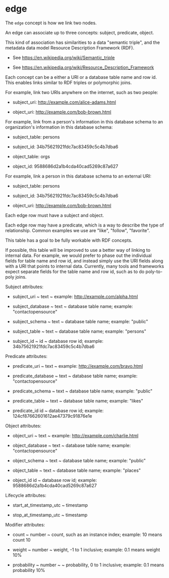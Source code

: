 # edge

The `edge` concept is how we link two nodes.

An edge can associate up to three concepts: subject, predicate, object.

This kind of association has similarities to a data "semantic triple",
and the metadata data model Resource Description Framework (RDF).

* See https://en.wikipedia.org/wiki/Semantic_triple

* See https://en.wikipedia.org/wiki/Resource_Description_Framework

Each concept can be a either a URI or a database table name and row id.
This enables links similar to RDF triples or polymorphic joins.

For example, link two URIs anywhere on the internet, such as two people:

* subject_uri: http://example.com/alice-adams.html

* object_uri: http://example.com/bob-brown.html

For example, link from a person's information in this database schema
to an organization's information in this database schema:

* subject_table: persons

* subject_id: 34b75621921fdc7ac83459c5c4b7dba6

* object_table: orgs

* object_id: 9588686d2a1b4cda40cad5269c87a627

For example, link a person in this database schema to an external URI:

* subject_table: persons

* subject_id: 34b75621921fdc7ac83459c5c4b7dba6

* object_uri: http://example.com/bob-brown.html

Each edge row must have a subject and object. 

Each edge row may have a predicate, which is a way to describe the type
of relationship. Common examples we use are "like", "follow", "favorite".

This table has a goal to be fully workable with RDF concepts.

If possible, this table will be improved to use a better way of 
linking to internal data. For example, we would prefer to phase out
the individual fields for table name and row id, and instead simply
use the URI fields along with a URI that points to internal data.
Currently, many tools and frameworks expect separate fields for
the table name and row id, such as to do poly-to-poly joins.

Subject attributes:

* subject_uri ~ text ~ example: http://example.com/alpha.html

* subject_database ~ text ~ database table name; example: "contactopensource"

* subject_schema ~ text ~ database table name; example: "public"

* subject_table ~ text ~ database table name; example: "persons"

* subject_id ~ id ~ database row id; example: 34b75621921fdc7ac83459c5c4b7dba6

Predicate attributes:

* predicate_uri ~ text ~ example: http://example.com/bravo.html

* predicate_database ~ text ~ database table name; example: "contactopensource"

* predicate_schema ~ text ~ database table name; example: "public"

* predicate_table ~ text ~ database table name; example: "likes"

* predicate_id id ~ database row id; example: 124cf87662601612ae47379c91876e1e

Object attributes:

* object_uri ~ text ~ example: http://example.com/charlie.html

* object_database ~ text ~ database table name; example: "contactopensource"

* object_schema ~ text ~ database table name; example: "public"

* object_table ~ text ~ database table name; example: "places"

* object_id id ~ database row id; example: 9588686d2a1b4cda40cad5269c87a627

Lifecycle attributes:

* start_at_timestamp_utc ~ timestamp

* stop_at_timestamp_utc ~ timestamp

Modifier attributes:

* count ~ number ~ count, such as an instance index; example: 10 means count 10

* weight ~ number ~ weight, -1 to 1 inclusive; example: 0.1 means weight 10%

* probability ~ number ~ ~ probability, 0 to 1 inclusive; example: 0.1 means probability 10%
